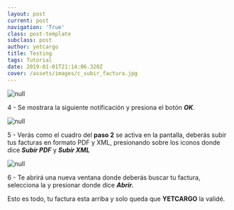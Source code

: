 ```yaml
---
layout: post
current: post
navigation: 'True'
class: post-template
subclass: post
author: yetcargo
title: Testing
tags: Tutorial
date: 2019-01-01T21:14:06.320Z
cover: /assets/images/c_subir_factura.jpg
---
```

![null](/assets/images/7_sf.jpg)

4 - Se mostrara la siguiente notificación y presiona el botón **_OK_**.

![null](/assets/images/8_sf.jpg)

5 - Verás como el cuadro del **paso 2** se activa en la pantalla, deberás subir tus facturas en formato PDF y XML, presionando sobre los iconos donde dice **_Subir PDF_** y _**Subir XML**_

![null](/assets/images/9_sf.jpg)

6 - Te abrirá una nueva ventana donde deberás buscar tu factura, selecciona la y presionar donde dice _**Abrir.**_


Esto es todo, tu factura esta arriba y solo queda que **YETCARGO** la validé.
